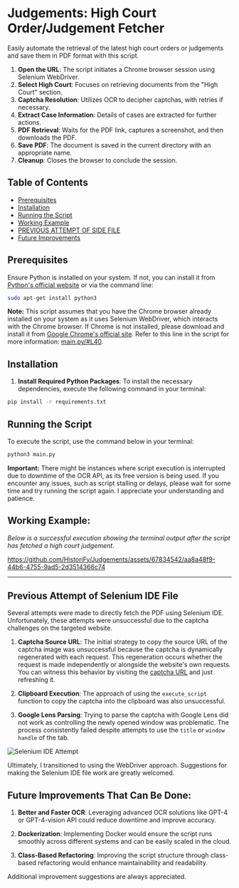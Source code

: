 # Judgements: High Court Order/Judgement Fetcher

Easily automate the retrieval of the latest high court orders or judgements and save them in PDF format with this script.

1. **Open the URL**: The script initiates a Chrome browser session using Selenium WebDriver.
2. **Select High Court**: Focuses on retrieving documents from the "High Court" section.
3. **Captcha Resolution**: Utilizes OCR to decipher captchas, with retries if necessary.
4. **Extract Case Information**: Details of cases are extracted for further actions.
5. **PDF Retrieval**: Waits for the PDF link, captures a screenshot, and then downloads the PDF.
6. **Save PDF**: The document is saved in the current directory with an appropriate name.
7. **Cleanup**: Closes the browser to conclude the session.


## Table of Contents
- [Prerequisites](#prerequisites)
- [Installation](#installation)
- [Running the Script](#running-the-script)
- [Working Example](#working-example)
- [PREVIOUS ATTEMPT OF SIDE FILE](#previous-attempt-of-selenium-ide-file)
- [Future Improvements](#future-improvements-that-can-be-done)

## Prerequisites
Ensure Python is installed on your system. If not, you can install it from [Python's official website](https://www.python.org/downloads/) or via the command line:
```bash
sudo apt-get install python3
```

**Note:** This script assumes that you have the Chrome browser already installed on your system as it uses Selenium WebDriver, which interacts with the Chrome browser. If Chrome is not installed, please download and install it from [Google Chrome's official site](https://www.google.com/chrome/). Refer to this line in the script for more information: [main.py/#L40](https://github.com/HistoriFy/SCR-Judgements/blob/main/main.py/#L40).

## Installation
1. **Install Required Python Packages**: To install the necessary dependencies, execute the following command in your terminal:
```bash
pip install -r requirements.txt
```

## Running the Script
To execute the script, use the command below in your terminal:
```bash
python3 main.py
```

**Important:** There might be instances where script execution is interrupted due to downtime of the OCR API, as its free version is being used. If you encounter any issues, such as script stalling or delays, please wait for some time and try running the script again. I appreciate your understanding and patience.

## Working Example:

*Below is a successful execution showing the terminal output after the script has fetched a high court judgement.*


https://github.com/HistoriFy/Judgements/assets/67834542/aa8a48f9-44b6-4755-9ad5-2d3514366c74

---

## Previous Attempt of Selenium IDE File

Several attempts were made to directly fetch the PDF using Selenium IDE. Unfortunately, these attempts were unsuccessful due to the captcha challenges on the targeted website.


1. **Captcha Source URL**: The initial strategy to copy the source URL of the captcha image was unsuccessful because the captcha is dynamically regenerated with each request. This regeneration occurs whether the request is made independently or alongside the website's own requests. You can witness this behavior by visiting the [captcha URL](https://judgments.ecourts.gov.in/pdfsearch/vendor/securimage/securimage_show.php) and just refreshing it.

   
2. **Clipboard Execution**: The approach of using the `execute_script` function to copy the captcha into the clipboard was also unsuccessful.

3. **Google Lens Parsing**: Trying to parse the captcha with Google Lens did not work as controlling the newly opened window was problematic. The process consistently failed despite attempts to use the `title` or `window handle` of the tab.

![Selenium IDE Attempt](https://github.com/HistoriFy/SCR-Judgements/assets/67834542/a96368e3-205f-45f6-85ac-f638e8014260)

Ultimately, I transitioned to using the WebDriver approach. Suggestions for making the Selenium IDE file work are greatly welcomed.

## Future Improvements That Can Be Done:

1. **Better and Faster OCR**: Leveraging advanced OCR solutions like GPT-4 or GPT-4-vision API could reduce downtime and improve accuracy.

2. **Dockerization**: Implementing Docker would ensure the script runs smoothly across different systems and can be easily scaled in the cloud.

3. **Class-Based Refactoring**: Improving the script structure through class-based refactoring would enhance maintainability and readability.

Additional improvement suggestions are always appreciated.


